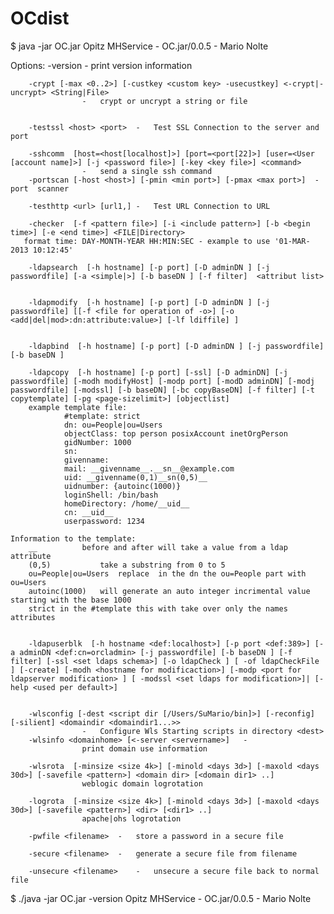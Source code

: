 # OCdist

$ java -jar OC.jar
Opitz MHService - OC.jar/0.0.5 - Mario Nolte

Options:
		-version 		-	print version information

		-crypt [-max <0..2>] [-custkey <custom key> -usecustkey] <-crypt|-uncrypt> <String|File>
					-	crypt or uncrypt a string or file

		
		-testssl <host> <port>	-	Test SSL Connection to the server and port 

		-sshcomm  [host=<host[localhost]>] [port=<port[22]>] [user=<User [account name]>] [-j <password file>] [-key <key file>] <command>
					-	send a single ssh command
		-portscan [-host <host>] [-pmin <min port>] [-pmax <max port>]	-	port  scanner 

		-testhttp <url> [url1,]	-	Test URL Connection to URL

		-checker  [-f <pattern file>] [-i <include pattern>] [-b <begin time>] [-e <end time>] <FILE|Directory>
       format time: DAY-MONTH-YEAR HH:MIN:SEC - example to use '01-MAR-2013 10:12:45' 

		-ldapsearch  [-h hostname] [-p port] [-D adminDN ] [-j passwordfile] [-a <simple|>] [-b baseDN ] [-f filter]  <attribut list>


		-ldapmodify  [-h hostname] [-p port] [-D adminDN ] [-j passwordfile] [[-f <file for operation of -o>] [-o <add|del|mod>:dn:attribute:value>] [-lf ldiffile] ]


		-ldapbind  [-h hostname] [-p port] [-D adminDN ] [-j passwordfile] [-b baseDN ]

		-ldapcopy  [-h hostname] [-p port] [-ssl] [-D adminDN] [-j passwordfile] [-modh modifyHost] [-modp port] [-modD adminDN] [-modj passwordfile] [-modssl] [-b baseDN] [-bc copyBaseDN] [-f filter] [-t copytemplate] [-pg <page-sizelimit>] [objectlist]
		example template file:
				#template: strict
				dn: ou=People|ou=Users
				objectClass: top person posixAccount inetOrgPerson
				gidNumber: 1000
				sn:
				givenname:
				mail: __givenname__.__sn__@example.com
				uid: __givenname(0,1)__sn(0,5)__
				uidnumber: {autoinc(1000)}
				loginShell: /bin/bash
				homeDirectory: /home/__uid__
				cn: __uid__
				userpassword: 1234

 	Information to the template:
 		__ 			before and after will take a value from a ldap attribute
 		(0,5)  			take a substring from 0 to 5 
 		ou=People|ou=Users 	replace  in the dn the ou=People part with ou=Users
 		autoinc(1000) 	will generate an auto integer incrimental value starting with the base 1000
 		strict in the #template	this with take over only the names attributes


		-ldapuserblk  [-h hostname <def:localhost>] [-p port <def:389>] [-a adminDN <def:cn=orcladmin> [-j passwordfile] [-b baseDN ] [-f filter] [-ssl <set ldaps schema>] [-o ldapCheck ] [ -of ldapCheckFile ] [-create] [-modh <hostname for modificaction>] [-modp <port for ldapserver modification> ] [ -modssl <set ldaps for modification>]| [-help <used per default>]


		-wlsconfig [-dest <script dir [/Users/SuMario/bin]>] [-reconfig] [-silient] <domaindir <domaindir1...>>
					-	Configure Wls Starting scripts in directory <dest>
		-wlsinfo <domainhome> [<-server <servername>]	-
					print domain use information

		-wlsrota  [-minsize <size 4k>] [-minold <days 3d>] [-maxold <days 30d>] [-savefile <pattern>] <domain dir> [<domain dir1> ..]
					weblogic domain logrotation

		-logrota  [-minsize <size 4k>] [-minold <days 3d>] [-maxold <days 30d>] [-savefile <pattern>] <dir> [<dir1> ..]
					apache|ohs logrotation

		-pwfile <filename>	-	store a password in a secure file

		-secure <filename>	-	generate a secure file from filename

		-unsecure <filename>	-	unsecure a secure file back to normal file




 $ ./java -jar OC.jar -version
 Opitz MHService - OC.jar/0.0.5 - Mario Nolte

